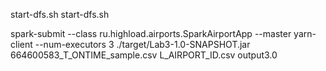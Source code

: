 start-dfs.sh
start-dfs.sh



spark-submit --class ru.highload.airports.SparkAirportApp --master yarn-client --num-executors 3 ./target/Lab3-1.0-SNAPSHOT.jar 664600583_T_ONTIME_sample.csv L_AIRPORT_ID.csv output3.0 
